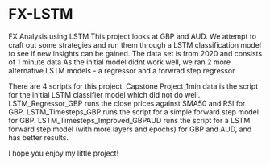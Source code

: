 # FX-LSTM
FX Analysis using LSTM
This project looks at GBP and AUD. We attempt to craft out some strategies and run them through a LSTM classification model to see if new insights can be gained.
The data set is from 2020 and consists of 1 minute data
As the initial model didnt work well, we ran 2 more alternative LSTM models - a regressor and a forwrad step regressor 

There are 4 scripts for this project. Capstone Project_1min data is the script for the initial LSTM classifier model which did not do well. LSTM_Regressor_GBP runs the close prices against SMA50 and RSI for GBP. LSTM_Timesteps_GBP runs the script for a simple forward step model for GBP. LSTM_Timesteps_Improved_GBPAUD runs the script for a LSTM forward step model (with more layers and epochs) for GBP and AUD, and has better results.

I hope you enjoy my little project! 
